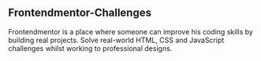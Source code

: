 ## Frontendmentor-Challenges

Frontendmentor is a place where someone can improve his coding skills by building real projects. 
Solve real-world HTML, CSS and JavaScript challenges whilst working to professional designs. 
